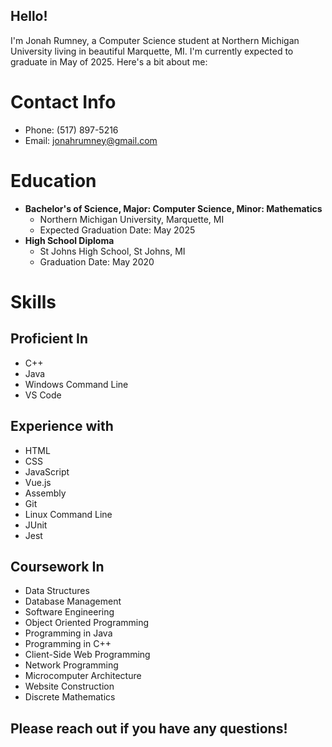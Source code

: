 ## Hello! 

I'm Jonah Rumney, a Computer Science student at Northern Michigan University living in beautiful Marquette, MI. I'm currently expected to graduate in May of 2025. Here's a bit about me:

# Contact Info

* Phone: (517) 897-5216
* Email: <a href="mailto:jonahrumney@gmail.com">jonahrumney@gmail.com</a>

# Education

* **Bachelor's of Science, Major: Computer Science, Minor: Mathematics**
    * Northern Michigan University, Marquette, MI
    * Expected Graduation Date: May 2025
* **High School Diploma**
    * St Johns High School, St Johns, MI
    * Graduation Date: May 2020

# Skills

<h2 style="border-bottom: none;">Proficient In</h2>

* C++
* Java
* Windows Command Line
* VS Code
 
 <h2 style="border-bottom: none;">Experience with</h2>

 * HTML
 * CSS
 * JavaScript
 * Vue.js
 * Assembly
 * Git
 * Linux Command Line
 * JUnit 
 * Jest 
 <h2 style="border-bottom: none;">Coursework In</h2>

 * Data Structures
 * Database Management
 * Software Engineering
 * Object Oriented Programming
 * Programming in Java
 * Programming in C++
 * Client-Side Web Programming
 * Network Programming
 * Microcomputer Architecture 
 * Website Construction
 * Discrete Mathematics



 <h2 style="border-bottom: none;">Please reach out if you have any questions!</h2>


 





